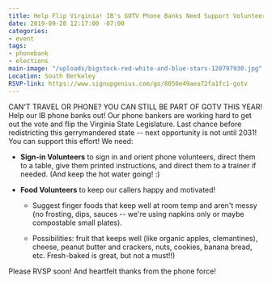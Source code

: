 ```yaml
---
title: Help Flip Virginia! IB's GOTV Phone Banks Need Support Volunteers!
date: 2019-09-20 12:17:00 -07:00
categories:
- event
tags:
- phonebank
- elections
main-image: "/uploads/bigstock-red-white-and-blue-stars-120797930.jpg"
Location: South Berkeley
RSVP-link: https://www.signupgenius.com/go/8050e49aea72fa1fc1-gotv
---
```


CAN'T TRAVEL OR PHONE? YOU CAN STILL BE PART OF GOTV THIS YEAR! Help our IB phone banks out! Our phone bankers are working hard to get out the vote and flip the Virginia State Legislature. Last chance before redistricting this gerrymandered state -- next opportunity is not until 2031! You can support this effort! We need:

* **Sign-in Volunteers** to sign in and orient phone volunteers, direct them to a table, give them printed instructions, and direct them to a trainer if needed. (And keep the hot water going! :)

* **Food Volunteers** to keep our callers happy and motivated!

  * Suggest finger foods that keep well at room temp and aren't messy (no frosting, dips, sauces -- we're using napkins only or maybe compostable small plates).

  * Possibilities: fruit that keeps well (like organic apples, clemantines), cheese, peanut butter and crackers, nuts, cookies, banana bread, etc. Fresh-baked is great, but not a must!!)

Please RVSP soon! And heartfelt thanks from the phone force!